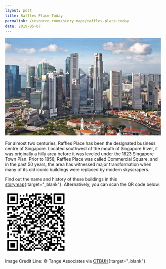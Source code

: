 ```yaml
---
layout: post
title: Raffles Place Today
permalink: /resource-room/story-maps/raffles-place-today
date: 2019-05-07
---
```


![Banner for Raffles Place Today Story Map](/images/banner-raffles-place-today.jpg)

For almost two centuries, Raffles Place has been the designated business centre of Singapore. Located southwest of the mouth of Singapore River, it was originally a hilly area before it was leveled under the 1823 Singapore Town Plan. Prior to 1858, Raffles Place was called Commercial Square, and in the past 50 years, the area has witnessed major transformation when many of its old iconic buildings were replaced by modern skyscrapers.

Find out the name and history of these buildings in this [storymap](https://uploads.knightlab.com/storymapjs/be07f88bbb474da1dff518b7264b010c/raffles-place-today/index.html){:target="_blank"}. Alternatively, you can scan the QR code below.

![QR for Raffles Place Today Story Map](/images/qr-raffles-place-today.png)

Image Credit Line: © Tange Associates via [CTBUH](http://www.skyscrapercenter.com/building/one-raffles-place-tower-2/8974){:target="_blank"}